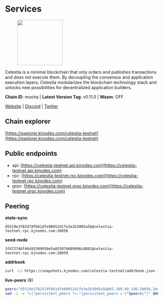 # Services

<figure><img src="https://raw.githubusercontent.com/kj89/testnet_manuals/main/pingpub/logos/celestia.png" width="150" alt=""><figcaption></figcaption></figure>

Celestia is a minimal blockchain that only orders and publishes transactions and  does not execute them. By decoupling the consensus and application execution layers,  Celestia modularizes the blockchain technology stack and unlocks new possibilities  for decentralized application builders.

**Chain ID**: mocha | **Latest Version Tag**: v0.11.0 | **Wasm**: OFF

[Website](https://celestia.org) | [Discord](https://discord.gg/celestiacommunity) | [Twitter](https://twitter.com/CelestiaOrg)




## Chain explorer
[https://explorer.kjnodes.com/celestia-testnet](https://explorer.kjnodes.com/celestia-testnet)

## Public endpoints

* api: [https://celestia-testnet.api.kjnodes.com](https://celestia-testnet.api.kjnodes.com)
* rpc: [https://celestia-testnet.rpc.kjnodes.com](https://celestia-testnet.rpc.kjnodes.com)
* grpc: [https://celestia-testnet.grpc.kjnodes.com](https://celestia-testnet.grpc.kjnodes.com)

## Peering

**state-sync**

```text
d5519e378247dfb61dfe90652d1fe3e2b3005a5b@celestia-testnet.rpc.kjnodes.com:20656
```

**seed-node**

```text
3f472746f46493309650e5a033076689996c8881@celestia-testnet.rpc.kjnodes.com:20659
```

**addrbook**
```bash
curl -Ls https://snapshots.kjnodes.com/celestia-testnet/addrbook.json > $HOME/.celestia-app/config/addrbook.json
```

**live-peers** (8)
```bash
peers="d5519e378247dfb61dfe90652d1fe3e2b3005a5b@65.109.68.190:20656,3ad7f2d36f5e15d902c7aff7a305bea40f03f95c@163.172.111.148:26656,3ccaca3a32779bcf4c5cc85aae66a46902f0b641@95.216.223.149:26656,3c3347474b104b38a16f98c4bc09665199bb6741@142.132.211.91:20656,e6c28bd7cb4be3651942a9d93368651c97ee4733@65.108.65.36:20656,2c93920515e53e0e08ca4bc86dd76a194ee34a29@89.117.59.233:26656,cb0db7a1fb8897c8eec9b09285e39d1756ed87b7@65.109.88.254:26656,3584c49855123abdc16b01a47f9e1bea38a9db1b@154.26.155.102:26656"
sed -i -e "s|^persistent_peers *=.*|persistent_peers = \"$peers\"|" $HOME/.celestia-app/config/config.toml
```
